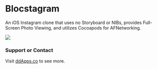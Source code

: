 Blocstagram
===========

An iOS Instagram clone that uses no Storyboard or NIBs, provides Full-Screen Photo Viewing, and utilizes Cocoapods for AFNetworking.

![](https://raw.githubusercontent.com/duliodenis/Blocstagram/master/Art/MainView-Comments.png)

### Support or Contact
Visit [ddApps.co](http://ddapps.co) to see more.
